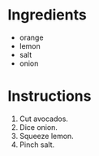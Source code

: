 # Ingredients
- orange
- lemon
- salt
- onion

# Instructions
1. Cut avocados.
2. Dice onion.
3. Squeeze lemon.
4. Pinch salt.

